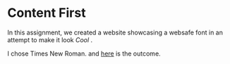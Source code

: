 # Content First
In this assignment, we created a website showcasing a websafe font in an attempt to make it look <i> Cool </i>. 


I chose Times New Roman. and [here](http://htmlpreview.github.io/?https://github.com/jennlikespie123/font/blob/master/TIMESNEWROMANBABY.html) is the outcome.
